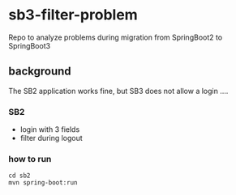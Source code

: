 # sb3-filter-problem
Repo to analyze problems during migration from SpringBoot2 to SpringBoot3

## background

The SB2 application works fine, but SB3 does not allow a login ....

### SB2

* login with 3 fields
* filter during logout

### how to run

```
cd sb2
mvn spring-boot:run
```
